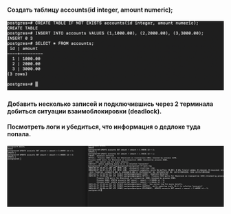 #### Создать таблицу accounts(id integer, amount numeric);
![creating](../../images/task04/1.png)
#### Добавить несколько записей и подключившись через 2 терминала добиться ситуации взаимоблокировки (deadlock).
#### Посмотреть логи и убедиться, что информация о дедлоке туда попала.
![checking](../../images/task04/2.png)